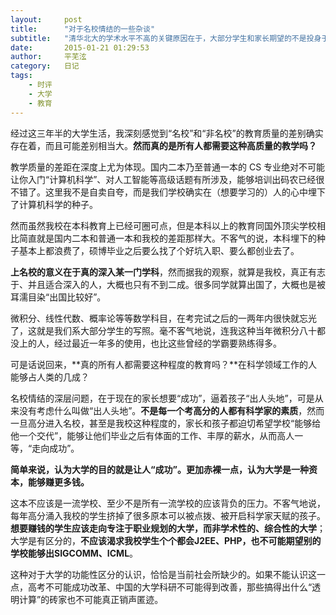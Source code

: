 ```yaml
---
layout:     post
title:      "对于名校情结的一些杂谈"
subtitle:   "清华北大的学术水平不高的关键原因在于，大部分学生和家长期望的不是投身于科学，而是高薪的工作。"
date:       2015-01-21 01:29:53
author:     平芜泫
category:   日记
tags:
    - 时评
    - 大学
    - 教育
---
```


经过这三年半的大学生活，我深刻感觉到“名校”和“非名校”的教育质量的差别确实存在着，而且可能差别相当大。**然而真的是所有人都需要这种高质量的教学吗？**

<!--more-->

教学质量的差距在深度上尤为体现。国内二本乃至普通一本的 CS 专业绝对不可能让你入门“计算机科学”、对人工智能等高级话题有所涉及，能够培训出码农已经很不错了。这里我不是自卖自夸，而是我们学校确实在（想要学习的）人的心中埋下了计算机科学的种子。

然而虽然我校在本科教育上已经可圈可点，但是本科以上的教育同国外顶尖学校相比简直就是国内二本和普通一本和我校的差距那样大。不客气的说，本科埋下的种子基本上都浪费了，硕博毕业之后要么找了个好坑入职、要么都创业去了。

**上名校的意义在于真的深入某一门学科**，然而据我的观察，就算是我校，真正有志于、并且适合深入的人，大概也只有不到二成。很多同学就算出国了，大概也是被耳濡目染“出国比较好”。

微积分、线性代数、概率论等等数学科目，在考完试之后的一两年内很快就忘光了，这就是我们系大部分学生的写照。毫不客气地说，连我这种当年微积分八十都没上的人，经过最近一年多的使用，也比这些曾经的学霸要熟练得多。

可是话说回来，**真的所有人都需要这种程度的教育吗？**在科学领域工作的人能够占人类的几成？

名校情结的深层问题，在于现在的家长想要“成功”，逼着孩子“出人头地”，可是从来没有考虑什么叫做“出人头地”。**不是每一个考高分的人都有科学家的素质**，然而一旦高分进入名校，甚至是我校这种程度的，家长和孩子都迫切希望学校“能够给他一个交代”，能够让他们毕业之后有体面的工作、丰厚的薪水，从而高人一等，“走向成功”。

**简单来说，认为大学的目的就是让人“成功”。更加赤裸一点，认为大学是一种资本，能够赚更多钱。**

这本不应该是一流学校、至少不是所有一流学校的应该背负的压力。不客气地说，每年高分涌入我校的学生挤掉了很多原本可以被点拨、被开启科学家天赋的孩子。**想要赚钱的学生应该走向专注于职业规划的大学，而非学术性的、综合性的大学**；大学是有区分的，**不应该渴求我校学生个个都会J2EE、PHP，也不可能期望别的学校能够出SIGCOMM、ICML**。

这种对于大学的功能性区分的认识，恰恰是当前社会所缺少的。如果不能认识这一点，高考不可能成功改革、中国的大学科研不可能得到改善，那些搞得出什么“透明计算”的砖家也不可能真正销声匿迹。